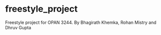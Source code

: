 # freestyle_project
Freestyle project for OPAN 3244. By Bhagirath Khemka, Rohan Mistry and Dhruv Gupta

